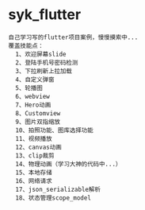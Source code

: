 # syk_flutter
    自己学习写的flutter项目案例，慢慢摸索中...
    覆盖技能点：
      1、欢迎屏幕slide
      2、登陆手机号密码检测
      3、下拉刷新上拉加载
      4、自定义弹窗
      5、轮播图
      6、webview
      7、Hero动画
      8、Customview
      9、图片双指缩放
      10、拍照功能、图库选择功能
      11、视频播放
      12、canvas动画
      13、clip裁剪
      14、物理动画（学习大神的代码中...）
      15、本地存储
      16、网络请求
      17、json_serializable解析
      18、状态管理scope_model
    
